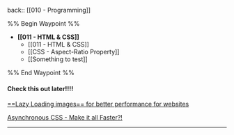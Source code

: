
back:: [[010 - Programming]]



%% Begin Waypoint %%
- **[[011 - HTML & CSS]]**
	- [[011 - HTML & CSS]]
	- [[CSS - Aspect-Ratio Property]]
	- [[Something to test]]

%% End Waypoint %%




#### Check this out later!!!!  
[==Lazy Loading images== for better performance for websites](https://pagespeedchecklist.com/lazy-load-images)

[Asynchronous CSS - Make it all Faster?!](https://pagespeedchecklist.com/asynchronous-css)


___
